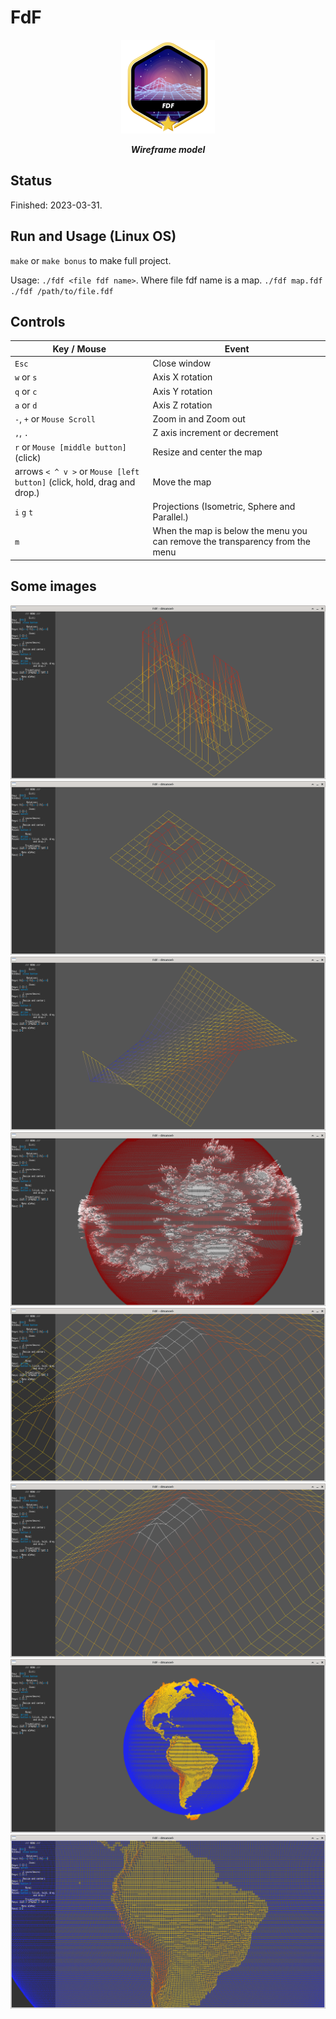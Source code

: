 # FdF

<p align="center">
  <img src="https://raw.githubusercontent.com/phrxn/phrxn/master/42/badges/fdfm.png" />
</p>
<p align="center">
	<b><i>Wireframe model</i></b><br>
</p>

## Status
Finished: 2023-03-31.

## Run and Usage (Linux OS)
``make`` or ``make bonus`` to make full project.

Usage: ``./fdf <file fdf name>``. Where file fdf name is a map. 
``./fdf map.fdf``
``./fdf /path/to/file.fdf``

## Controls

|Key / Mouse | Event|
|---|---|
|`Esc`| Close window |
|`w` or `s`| Axis X rotation|
|`q` or `c`| Axis Y rotation|
|`a` or `d`| Axis Z rotation|
|`-`, `+` or `Mouse Scroll`| Zoom in and Zoom out|
|`,`, `.`| Z axis increment or decrement|
|`r` or `Mouse [middle button]` (click)| Resize and center the map|
|arrows `< ^ v >` or `Mouse [left button]` (click, hold, drag and drop.)| Move the map|
|`i` `g` `t`| Projections (Isometric, Sphere and Parallel.)|
|`m`| When the map is below the menu you can remove the transparency from the menu|

## Some images

<p align="center">
  <img src="https://raw.githubusercontent.com/phrxn/phrxn/master/42/images/FdF/FdF1.png" />
  <img src="https://raw.githubusercontent.com/phrxn/phrxn/master/42/images/FdF/FdF2.png" />
  <img src="https://raw.githubusercontent.com/phrxn/phrxn/master/42/images/FdF/FdF3.png" />
  <img src="https://raw.githubusercontent.com/phrxn/phrxn/master/42/images/FdF/FdF4.png" />
  <img src="https://raw.githubusercontent.com/phrxn/phrxn/master/42/images/FdF/FdF5.png" />
  <img src="https://raw.githubusercontent.com/phrxn/phrxn/master/42/images/FdF/FdF6.png" />
  <img src="https://raw.githubusercontent.com/phrxn/phrxn/master/42/images/FdF/FdF7.png" />
  <img src="https://raw.githubusercontent.com/phrxn/phrxn/master/42/images/FdF/FdF8.png" />
</p>

